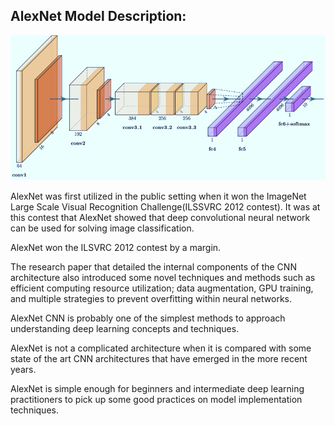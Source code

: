 ## AlexNet Model Description:

![](https://raw.githubusercontent.com/Masterx-AI/AlexNet-Implementation/main/AlexNet.png)

AlexNet was first utilized in the public setting when it won the ImageNet Large Scale Visual Recognition Challenge(ILSSVRC 2012 contest). It was at this contest that AlexNet showed that deep convolutional neural network can be used for solving image classification.

AlexNet won the ILSVRC 2012 contest by a margin.

The research paper that detailed the internal components of the CNN architecture also introduced some novel techniques and methods such as efficient computing resource utilization; data augmentation, GPU training, and multiple strategies to prevent overfitting within neural networks.

AlexNet CNN is probably one of the simplest methods to approach understanding deep learning concepts and techniques.

AlexNet is not a complicated architecture when it is compared with some state of the art CNN architectures that have emerged in the more recent years.

AlexNet is simple enough for beginners and intermediate deep learning practitioners to pick up some good practices on model implementation techniques.
